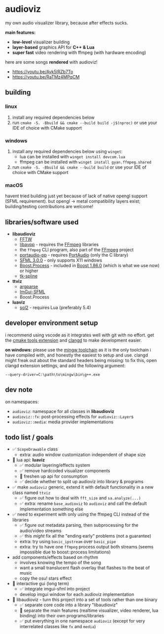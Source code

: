 # audioviz
my own audio visualizer library, because after effects sucks.

**main features:**
- **low-level** visualizer building
- **layer-based** graphics API for **C++ & Lua**
- **super fast** video rendering with ffmpeg (with hardware encoding)

here are some songs **rendered** with audioviz!
- https://youtu.be/Avk5lRZb7To
- https://youtu.be/RaTMz4MPqCM

## building
### linux
1. install any required dependencies below
2. run `cmake -S. -Bbuild && cmake --build build -j$(nproc)` or use your IDE of choice with CMake support

### windows
1. install any required dependencies below using `winget`:
   - lua can be installed with `winget install devcom.lua`
   - ffmpeg can be installed with `winget install gyan.ffmpeg.shared`
2. run `cmake -S. -Bbuild && cmake --build build` or use your IDE of choice with CMake support

### macOS
havent tried building just yet because of lack of native opengl support (SFML requirement). but opengl -> metal compatibility layers exist; building/testing contributions are welcome!

## libraries/software used
- **libaudioviz**
  - [FFTW](https://fftw.org)
  - [libavpp](https://github.com/trustytrojan/libavpp) - requires the [FFmpeg](https://ffmpeg.org) libraries
  - the `ffmpeg` CLI program, also part of the [FFmpeg](https://ffmpeg.org) project
  - [portaudio-pp](https://github.com/trustytrojan/portaudio-pp) - requires [PortAudio](https://www.portaudio.com) (only the C library)
  - [SFML 3.0.0](https://github.com/SFML/SFML/tree/3.0.0-rc.1) - only supports X11 windows
  - [Boost.Process](https://github.com/boostorg/process) - included in [Boost 1.86.0](https://github.com/boostorg/boost/releases/tag/boost-1.86.0) (which is what we use now) or higher
  - [tk-spline](https://github.com/ttk592/spline)
- **ttviz**
  - [argparse](https://github.com/p-ranav/argparse)
  - [ImGui-SFML](https://github.com/SFML/imgui-sfml)
  - Boost.Process
- **luaviz**
  - [sol2](https://github.com/ThePhD/sol2) - requires Lua (preferably 5.4)

## developer environment setup
i recommend using vscode as it integrates well with git with no effort. get the [cmake tools extension](https://marketplace.visualstudio.com/items?itemName=ms-vscode.cmake-tools) and [clangd](https://marketplace.visualstudio.com/items?itemName=llvm-vs-code-extensions.vscode-clangd) to make development easier.

**on windows:** please use the [mingw toolchain](https://github.com/niXman/mingw-builds-binaries/releases) as it is the only toolchain i have compiled with, and honestly the easiest to setup and use. clangd might freak out about the standard headers being missing: to fix this, open clangd extension settings, and add the following argument:
```
--query-driver=C:\path\to\mingw\bin\g++.exe
```

## dev note
on namespaces:
- `audioviz`: namespace for all classes in **libaudioviz**
- `audioviz::fx`: post-processing effects for `audioviz::Layer`s
- `audioviz::media`: media provider implementations

## todo list / goals
- ✅️ `ScopeDrawable` class
  - extra: audio window customization independent of shape size
- 🔄 lua api: **luaviz**
  - ✅️ modular layering/effects system
  - ✅️ remove hardcoded visualizer components
  - 🔄 freshen up api for consumption
  - ✅️ decide whether to split up audioviz into library & programs
- ✅️ make `audioviz` generic, extend it with default functionality in a new class named `ttviz`
  - ✅️ figure out how to deal with `fft_size` and `sa.analyze(...)`
  - ✅️ extra: rename `base_audioviz` to `audioviz` and call the default implementation something else
- ✅️ need to experiment with only using the ffmpeg CLI instead of the libraries
  - ✅️ figure out metadata parsing, then subprocessing for the audio/video streams
  - ✅️ this *might* fix all the "ending early" problems (not a guarantee)
  - extra: try using `basic_ipstream` over `basic_pipe`
  - extra: try to have one `ffmpeg` process output both streams (seems impossible due to boost::process limitations)
- add components/effects based on rhythm
  - involves knowing the tempo of the song
  - want a small translucent flash overlay that flashes to the beat of music
  - copy the osu! stars effect
- 🔄 interactive gui (long term)
  - ✅️ integrate imgui-sfml into project
  - develop imgui window for each audioviz implementation
- 🔄 libaudioviz - turn this project into a set of tools rather than one binary
  - ✅️ separate core code into a library "libaudioviz"
  - 🔄 separate the main features (realtime visualizer, video renderer, lua binding) into their own programs/libraries
  - ✅️ put everything in one namespace `audioviz` (except for very interrelated classes like `fx` and `media`)
